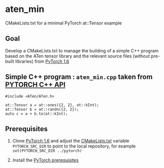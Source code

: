 # aten_min
CMakeLists.txt for a minimal PyTorch at::Tensor example

## Goal

Develop a CMakeLists.txt to manage the building of a simple C++ program based on the ATen tensor library and the relevant source files (without pre-built libraries) from [PyTorch 1.6](https://github.com/pytorch/pytorch/tree/1.6)

## Simple C++ program : `aten_min.cpp` taken from [PYTORCH C++ API](https://pytorch.org/cppdocs/)

    #include <ATen/ATen.h>

    at::Tensor a = at::ones({2, 2}, at::kInt);
    at::Tensor b = at::randn({2, 2});
    auto c = a + b.to(at::kInt);

## Prerequisites

1. Clone [PyTorch 1.6](https://github.com/pytorch/pytorch/tree/1.6) and adjust the [CMakeLists.txt](CMakeLists.txt) variable `PYTORCH_SRC_DIR` to point to the local repository, for example `set(PYTORCH_SRC_DIR ../pytorch)`

2. Install the [PyTorch prerequisites](https://github.com/pytorch/pytorch/tree/1.6#from-source)
